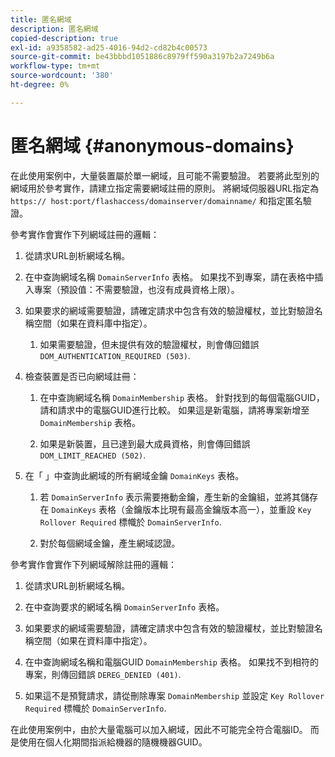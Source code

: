 ```yaml
---
title: 匿名網域
description: 匿名網域
copied-description: true
exl-id: a9358582-ad25-4016-94d2-cd82b4c00573
source-git-commit: be43bbbd1051886c8979ff590a3197b2a7249b6a
workflow-type: tm+mt
source-wordcount: '380'
ht-degree: 0%

---
```


# 匿名網域 {#anonymous-domains}

在此使用案例中，大量裝置屬於單一網域，且可能不需要驗證。 若要將此型別的網域用於參考實作，請建立指定需要網域註冊的原則。 將網域伺服器URL指定為 `https:// host:port/flashaccess/domainserver/domainname/` 和指定匿名驗證。

參考實作會實作下列網域註冊的邏輯：

1. 從請求URL剖析網域名稱。
1. 在中查詢網域名稱 `DomainServerInfo` 表格。 如果找不到專案，請在表格中插入專案（預設值：不需要驗證，也沒有成員資格上限）。
1. 如果要求的網域需要驗證，請確定請求中包含有效的驗證權杖，並比對驗證名稱空間（如果在資料庫中指定）。

   1. 如果需要驗證，但未提供有效的驗證權杖，則會傳回錯誤 `DOM_AUTHENTICATION_REQUIRED (503)`.

1. 檢查裝置是否已向網域註冊：

   1. 在中查詢網域名稱 `DomainMembership` 表格。 針對找到的每個電腦GUID，請和請求中的電腦GUID進行比較。 如果這是新電腦，請將專案新增至 `DomainMembership` 表格。

   1. 如果是新裝置，且已達到最大成員資格，則會傳回錯誤 `DOM_LIMIT_REACHED (502)`.

1. 在「 」中查詢此網域的所有網域金鑰 `DomainKeys` 表格。

   1. 若 `DomainServerInfo` 表示需要捲動金鑰，產生新的金鑰組，並將其儲存在 `DomainKeys` 表格（金鑰版本比現有最高金鑰版本高一），並重設 `Key Rollover Required` 標幟於 `DomainServerInfo`.

   1. 對於每個網域金鑰，產生網域認證。

參考實作會實作下列網域解除註冊的邏輯：

1. 從請求URL剖析網域名稱。
1. 在中查詢要求的網域名稱 `DomainServerInfo` 表格。
1. 如果要求的網域需要驗證，請確定請求中包含有效的驗證權杖，並比對驗證名稱空間（如果在資料庫中指定）。
1. 在中查詢網域名稱和電腦GUID `DomainMembership` 表格。 如果找不到相符的專案，則傳回錯誤 `DEREG_DENIED (401)`.

1. 如果這不是預覽請求，請從刪除專案 `DomainMembership` 並設定 `Key Rollover Required` 標幟於 `DomainServerInfo`.

在此使用案例中，由於大量電腦可以加入網域，因此不可能完全符合電腦ID。 而是使用在個人化期間指派給機器的隨機機器GUID。
